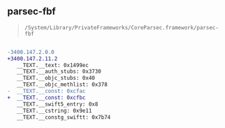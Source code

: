 ## parsec-fbf

> `/System/Library/PrivateFrameworks/CoreParsec.framework/parsec-fbf`

```diff

-3400.147.2.0.0
+3400.147.2.11.2
   __TEXT.__text: 0x1499ec
   __TEXT.__auth_stubs: 0x3730
   __TEXT.__objc_stubs: 0x40
   __TEXT.__objc_methlist: 0x378
-  __TEXT.__const: 0xcfac
+  __TEXT.__const: 0xcfbc
   __TEXT.__swift5_entry: 0x8
   __TEXT.__cstring: 0x9e11
   __TEXT.__constg_swiftt: 0x7b74

```
